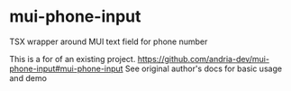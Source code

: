 # mui-phone-input

TSX wrapper around MUI text field for phone number

This is a for of an existing project.
https://github.com/andria-dev/mui-phone-input#mui-phone-input
See original author's docs for basic usage and demo


